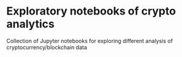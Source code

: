 # Exploratory notebooks of crypto analytics
Collection of Jupyter notebooks for exploring different analysis of cryptocurrency/blockchain data
